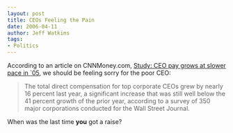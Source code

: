 ```yaml
---
layout: post
title: CEOs Feeling the Pain
date: 2006-04-11
author: Jeff Watkins
tags:
- Politics
---
```


According to an article on CNNMoney.com, [Study: CEO pay grows at slower pace in `05](http://money.cnn.com/2006/04/09/news/economy/ceo_pay/), we should be feeling sorry for the poor CEO:

>The total direct compensation for top corporate CEOs grew by nearly 16 percent last year, a significant increase that was still well below the 41 percent growth of the prior year, according to a survey of 350 major corporations conducted for the Wall Street Journal.

When was the last time **you** got a raise?